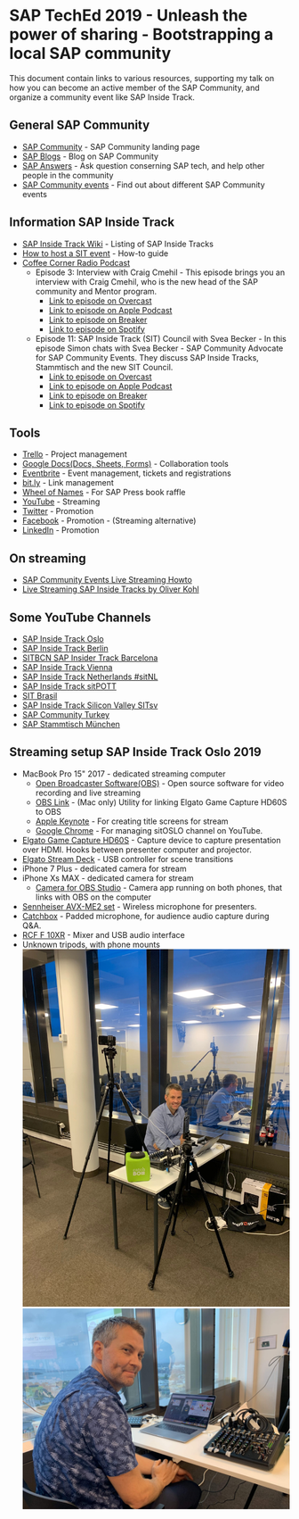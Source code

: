 # SAP TechEd 2019 - Unleash the power of sharing - Bootstrapping a local SAP community

This document contain links to various resources, supporting my talk on how you can become an active member of the SAP Community, and organize a community event like SAP Inside Track.

## General SAP Community
* [SAP Community](https://community.sap.com/) - SAP Community landing page
* [SAP Blogs](https://blogs.sap.com/) - Blog on SAP Community
* [SAP Answers](https://answers.sap.com) - Ask question conserning SAP tech, and help other people in the community
* [SAP Community events](https://community.sap.com/events) - Find out about different SAP Community events

## Information SAP Inside Track
* [SAP Inside Track Wiki](https://wiki.scn.sap.com/wiki/display/events/SAP+Inside+Track) - Listing of SAP Inside Tracks
* [How to host a SIT event](https://community.sap.com/events/inside-track/about-inside-track) - How-to guide
* [Coffee Corner Radio Podcast](https://anchor.fm/sap-community-podcast)
   * Episode 3: Interview with Craig Cmehil - This episode brings you an interview with Craig Cmehil, who is the new head of the SAP community and Mentor program.
     * [Link to episode on Overcast](https://overcast.fm/+MsUr0KsXc)
     * [Link to episode on Apple Podcast](https://podcasts.apple.com/no/podcast/episode-3-interview-with-craig-cmehil/id1370422791?i=1000412626586&l=nb)
     * [Link to episode on Breaker](https://www.breaker.audio/coffee-corner-radio/e/34354403)
     * [Link to episode on Spotify](https://open.spotify.com/episode/617dAjTFNHy7kpzS9OzkAM)
    * Episode 11: SAP Inside Track (SIT) Council with Svea Becker - In this episode Simon chats with Svea Becker - SAP Community Advocate for SAP Community Events. They discuss SAP Inside Tracks, Stammtisch and the new SIT Council.
      * [Link to episode on Overcast](https://overcast.fm/+MsUpeT6Mw)
      * [Link to episode on Apple Podcast](https://podcasts.apple.com/no/podcast/episode-11-sap-inside-track-sit-council-with-svea-becker/id1370422791?i=1000424110471&l=nb)
      * [Link to episode on Breaker](https://www.breaker.audio/coffee-corner-radio/e/40150452)
      * [Link to episode on Spotify](https://open.spotify.com/episode/7z6QIMFuM12BOjmKL6wo3e)

## Tools
* [Trello](https://trello.com) - Project management
* [Google Docs(Docs, Sheets, Forms)](https://docs.google.com) - Collaboration tools
* [Eventbrite](https://www.eventbrite.co.uk) - Event management, tickets and registrations
* [bit.ly](https://bitly.com/) - Link management
* [Wheel of Names](https://wheelofnames.com) - For SAP Press book raffle
* [YouTube](https://www.youtube.com/) - Streaming
* [Twitter](https://twitter.com/) - Promotion 
* [Facebook](https://www.facebook.com/) - Promotion - (Streaming alternative)
* [LinkedIn](https://www.linkedin.com) - Promotion

## On streaming
* [SAP Community Events Live Streaming Howto](https://wiki.scn.sap.com/wiki/display/events/SAP+Community+Events+Live+Streaming+Howto)
* [Live Streaming SAP Inside Tracks by Oliver Kohl](https://www.slideshare.net/OliverKohl/live-streaming-sap-inside-tracks)

## Some YouTube Channels 
* [SAP Inside Track Oslo](https://www.youtube.com/channel/UCKrvB41_qXW5bAhSgk_a4WA)
* [SAP Inside Track Berlin](https://www.youtube.com/channel/UCIFc5qs0jm9__cEZBZxDM3w)
* [SITBCN SAP Insider Track Barcelona](https://www.youtube.com/channel/UCXWEDcgGgo_Fe9rgP6argdA)
* [SAP Inside Track Vienna](https://www.youtube.com/channel/UCxyJaGyCTPyYfctQLeP3D6w)
* [SAP Inside Track Netherlands #sitNL](https://www.youtube.com/channel/UCJPTuPbBxH)
* [SAP Inside Track sitPOTT](https://www.youtube.com/channel/UCuquqxaHNQhdi2cfaFcqtkw)
* [SIT Brasil](https://www.youtube.com/user/sitbrasil/videos)
* [SAP Inside Track Silicon Valley SITsv](https://www.youtube.com/channel/UCKUHLxQ9ADXC2rsBzxrzyog)
* [SAP Community Turkey](https://www.youtube.com/channel/UCeXTugjVw1g1fJcHcT7KMzA)
* [SAP Stammtisch München](https://www.youtube.com/channel/UCG-Q32DRyzDw190jgyT5wHA)


## Streaming setup SAP Inside Track Oslo 2019
* MacBook Pro 15" 2017 - dedicated streaming computer
   * [Open Broadcaster Software(OBS)](https://obsproject.com/) - Open source software for video recording and live streaming
   * [OBS Link](https://help.elgato.com/hc/en-us/articles/360031363132-OBS-Link-Setup) - (Mac only) Utility for linking Elgato Game Capture HD60S to OBS
   * [Apple Keynote](https://www.apple.com/keynote/) - For creating title screens for stream
   * [Google Chrome](https://www.google.com/intl/no/chrome/) - For managing sitOSLO channel on YouTube.
* [Elgato Game Capture HD60S](https://www.elgato.com/en/gaming/game-capture-hd60-s) - Capture device to capture presentation over HDMI. Hooks between presenter computer and projector.
* [Elgato Stream Deck](https://www.elgato.com/en/gaming/stream-deck) - USB controller for scene transitions
* iPhone 7 Plus - dedicated camera for stream
* iPhone Xs MAX - dedicated camera for stream
  * [Camera for OBS Studio](https://obs.camera/) - Camera app running on both phones, that links with OBS on the computer
* [Sennheiser AVX-ME2 set](https://no-no.sennheiser.com/avx-me2-set) - Wireless microphone for presenters.
* [Catchbox](https://catchbox.com/) - Padded microphone, for audience audio capture during Q&A.
* [RCF F 10XR](https://www.thomannmusic.no/rcf_f_10_xr.htm) - Mixer and USB audio interface
* Unknown tripods, with phone mounts
![Kristian and the setup](img/streaming_setup.jpg)
![Kristian during livestream](img/livestream.jpg)